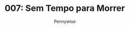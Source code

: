 ---
layout: post
author: Pennywise
category: Filmes
post_date: '2022-04-15T17:54:54.057Z'
post_modified: '2022-04-15T17:54:54.057Z'
title: '007: Sem Tempo para Morrer'
description: 'Bond deixou o serviço ativo e está desfrutando de uma vida tranquila na Jamaica. Sua paz é interrompida quando o seu velho amigo Felix Leiter, da CIA, aparece pedindo sua ajuda. A missão de resgatar um cientista sequestrado acaba sendo muito mais difícil do que o esperado, deixando Bond no caminho de um vilão misterioso e armado com uma nova tecnologia perigosa.'
poster_path: /iOPXG7q6ZqxSFp2iSY2CvgeRXyC.jpg
tmdb_id: 370172
imdb_id: tt2382320
runtime: 163
release_date: '2021-09-29'
genres:
  - Aventura
  - Ação
  - Thriller
casts:
  - Daniel Craig
  - Léa Seydoux
  - Rami Malek
  - Lashana Lynch
  - Ralph Fiennes
  - Ben Whishaw
crews:
  - Cary Joji Fukunaga
trailer: oCIcXoptu2E
certification: 14
adult: false
vote_average: 7.5
vote_count: 3842
qualitys:
  - 1080p
  - 720p
audios:
  - Dual Áudio
  - Português
  - Inglês
extensions:
  - mkv
  - mp4
---